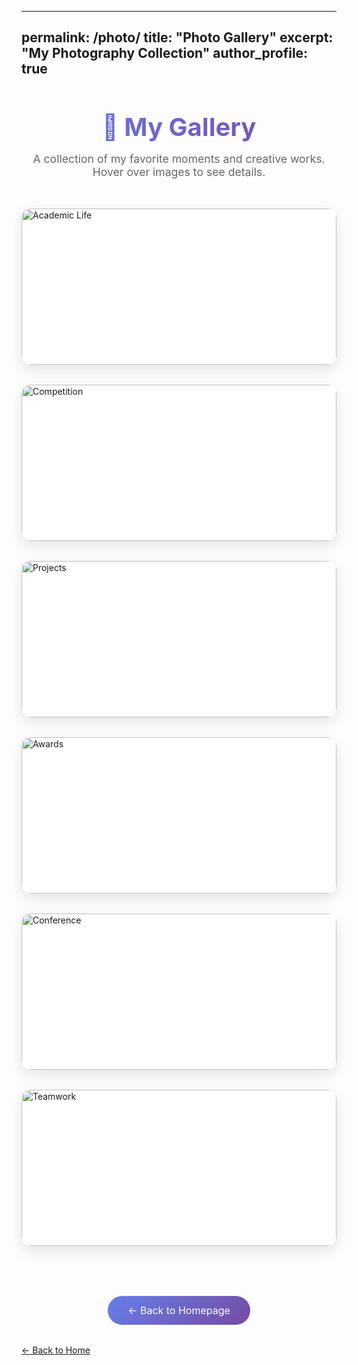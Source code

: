 
---
permalink: /photo/
title: "Photo Gallery"
excerpt: "My Photography Collection"
author_profile: true
---

<style>
.photo-gallery {
  display: grid;
  grid-template-columns: repeat(auto-fit, minmax(300px, 1fr));
  gap: 2rem;
  margin: 2rem 0;
}

.photo-card {
  position: relative;
  border-radius: 15px;
  overflow: hidden;
  box-shadow: 0 8px 25px rgba(0,0,0,0.1);
  transition: all 0.4s cubic-bezier(0.175, 0.885, 0.32, 1.275);
  background: white;
  cursor: pointer;
}

.photo-card:hover {
  transform: translateY(-10px) scale(1.02);
  box-shadow: 0 15px 35px rgba(0,0,0,0.15);
}

.photo-image {
  width: 100%;
  height: 250px;
  object-fit: cover;
  transition: transform 0.3s ease;
}

.photo-card:hover .photo-image {
  transform: scale(1.1);
}

.photo-overlay {
  position: absolute;
  bottom: 0;
  left: 0;
  right: 0;
  background: linear-gradient(transparent, rgba(0,0,0,0.8));
  color: white;
  padding: 2rem 1rem 1rem;
  transform: translateY(100%);
  transition: transform 0.3s ease;
}

.photo-card:hover .photo-overlay {
  transform: translateY(0);
}

.photo-title {
  font-size: 1.2rem;
  font-weight: bold;
  margin-bottom: 0.5rem;
}

.photo-description {
  font-size: 0.9rem;
  opacity: 0;
  transition: opacity 0.3s ease 0.1s;
}

.photo-card:hover .photo-description {
  opacity: 1;
}

.back-btn {
  display: inline-block;
  padding: 0.8rem 2rem;
  background: linear-gradient(135deg, #667eea 0%, #764ba2 100%);
  color: white;
  text-decoration: none;
  border-radius: 25px;
  transition: all 0.3s ease;
  border: none;
  font-size: 1rem;
  margin-top: 2rem;
}

.back-btn:hover {
  transform: translateY(-2px);
  box-shadow: 0 5px 15px rgba(0,0,0,0.2);
}

.gallery-header {
  text-align: center;
  margin-bottom: 3rem;
}

.gallery-header h1 {
  font-size: 2.5rem;
  background: linear-gradient(135deg, #667eea, #764ba2);
  -webkit-background-clip: text;
  -webkit-text-fill-color: transparent;
  background-clip: text;
  margin-bottom: 1rem;
}

.gallery-intro {
  font-size: 1.1rem;
  color: #666;
  max-width: 600px;
  margin: 0 auto;
}
</style>

<div class="gallery-header">
  <h1>📸 My Gallery</h1>
  <p class="gallery-intro">A collection of my favorite moments and creative works. Hover over images to see details.</p>
</div>

<div class="photo-gallery">
  <!-- Photo 1 -->
  <div class="photo-card">
    <img src="/assets/images/倒影.png" alt="Academic Life" class="photo-image">
    <div class="photo-overlay">
      <div class="photo-title">Campus Moments</div>
      <div class="photo-description">Life at Nanjing University of Posts and Telecommunications</div>
    </div>
  </div>

  <!-- Photo 2 -->
  <div class="photo-card">
    <img src="/assets/images/鸡鸣寺.png" alt="Competition" class="photo-image">
    <div class="photo-overlay">
      <div class="photo-title">Competition Journey</div>
      <div class="photo-description">Moments from various academic competitions and events</div>
    </div>
  </div>

  <!-- Photo 3 -->
  <div class="photo-card">
    <img src="/assets/images/鸡鸣寺树.png" alt="Projects" class="photo-image">
    <div class="photo-overlay">
      <div class="photo-title">Project Work</div>
      <div class="photo-description">Working on IoT engineering projects and research</div>
    </div>
  </div>

  <!-- Photo 4 -->
  <div class="photo-card">
    <img src="/assets/images/路牌.png" alt="Awards" class="photo-image">
    <div class="photo-overlay">
      <div class="photo-title">Achievement Celebration</div>
      <div class="photo-description">Celebrating academic awards and honors</div>
    </div>
  </div>

  <!-- Photo 5 -->
  <div class="photo-card">
    <img src="/assets/images/猫.png" alt="Conference" class="photo-image">
    <div class="photo-overlay">
      <div class="photo-title">Conference Experience</div>
      <div class="photo-description">Participating in academic conferences and seminars</div>
    </div>
  </div>

  <!-- Photo 6 -->
  <div class="photo-card">
    <img src="/assets/images/猫2.png" alt="Teamwork" class="photo-image">
    <div class="photo-overlay">
      <div class="photo-title">Team Collaboration</div>
      <div class="photo-description">Working with teammates on various projects</div>
    </div>
  </div>
</div>

<div style="text-align: center; margin-top: 3rem;">
  <a href="/" class="back-btn">← Back to Homepage</a>
</div>

<script>
// 添加加载动画效果
document.addEventListener('DOMContentLoaded', function() {
  const photoCards = document.querySelectorAll('.photo-card');
  
  photoCards.forEach((card, index) => {
    // 初始设置卡片透明
    card.style.opacity = '0';
    card.style.transform = 'translateY(30px)';
    
    // 延迟加载动画
    setTimeout(() => {
      card.style.transition = 'all 0.6s ease';
      card.style.opacity = '1';
      card.style.transform = 'translateY(0)';
    }, index * 200);
  });
});
</script>


<!-- 可以添加返回首页的链接 -->
<p style="margin-top: 2rem;">
  <a href="/">← Back to Home</a>
</p>
